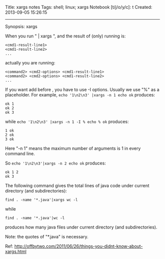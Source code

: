 Title: xargs notes
Tags: shell; linux; xargs
Notebook [t/j/o/y/c]: t
Created: 2013-09-05 15:26:15

------

Synopsis: xargs <command> <command options>

When you run "<command> | xargs <command2> <cmd2-options>", and the result of (only) running <command> is:

    <cmd1-result-line1>
    <cmd1-result-line2>
    ...

actually you are running:

    <command2> <cmd2-options> <cmd1-result-line1>
    <command2> <cmd2-options> <cmd1-result-line2>
    ...

If you want add <cmd1-result> before <cmd2-options>, you have to use -I options. Usually we use "%" as a placeholder. For example, `echo '1\n2\n3' |xargs -n 1 echo ok` produces:

    ok 1
    ok 2
    ok 3

while `echo '1\n2\n3' |xargs -n 1 -I % echo % ok` produces:

    1 ok
    2 ok
    3 ok

Here "-n 1" means the maximum number of arguments is 1 in every command line. 

So `echo '1\n2\n3'|xargs -n 2 echo ok` produces:

    ok 1 2 
    ok 3 

The following command gives the total lines of java code under current directory (and subdirectories):

    find . -name '*.java'|xargs wc -l

while

    find . -name '*.java'|wc -l

produces how many java files under current directory (and subdirectories).

Note: the quotes of "*.java" is necessary.

Ref: http://offbytwo.com/2011/06/26/things-you-didnt-know-about-xargs.html
